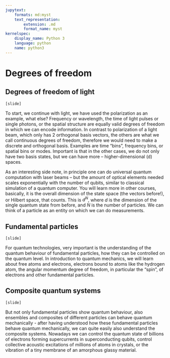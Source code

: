 ```yaml
---
jupytext:
    formats: md:myst
    text_representation:
        extension: .md
        format_name: myst
kernelspec:
    display_name: Python 3
    language: python
    name: python3
---
```


# Degrees of freedom

## Degrees of freedom of light
`[slide]`

To start, we continue with light, we have used the polarization as an example, what else? Frequency or wavelength, the time of light pulses or single photons, or the spatial structure are equally valid degrees of freedom in which we can encode information. In contrast to polarization of a light beam, which only has 2 orthogonal basis vectors, the others are what we call continuous degrees of freedom, therefore we would need to make a discrete and orthogonal basis. Examples are time “bins”, frequency bins, or spatial bins or modes. Important is that in the other cases, we do not only have two basis states, but we can have more – higher-dimensional (d) spaces.

As an interesting side note, in principle one can do universal quantum computation with laser beams – but the amount of optical elements needed scales exponentially with the number of qubits, similar to classical simulation of a quantum computer. You will learn more in other courses, basically, it is the overall dimension of the state space (the vectors before!), or Hilbert space, that counts. This is $d^N$, where $d$ is the dimension of the single quantum state from before, and $N$ is the number of particles. We can think of a particle as an entity on which we can do measurements.

<!-- TODO pics: polarization, positions, frequencies, also more. -->

## Fundamental particles
`[slide]`

For quantum technologies, very important is the understanding of the quantum behaviour of fundamental particles, how they can be controlled on the quantum level. In introduction to quantum mechanics, we will learn  about free atoms and electrons, electrons bound to atoms like the hydrogen atom, the angular momentum degree of freedom, in particular the “spin”, of electrons and other fundamental particles.

<!-- TODO: Q: name examples of possible systems and degrees of freedom to encode qubits! -->

<!-- TODO: pics of particles -->

## Composite quantum systems
`[slide]`

But not only fundamental particles show quantum behaviour, also ensembles and composites of different particles can behave quantum mechanically - after having understood how these fundamental particles behave quantum mechanically, we can quite easily also understand the composite systems. Nowadays we can control the quantum state of billions of electrons forming supercurrents in superconducting qubits, control collective acoustic excitations of millions of atoms in crystals, or the vibration of a tiny membrane of an amorphous glassy material.

<!-- TODO: pics -->


